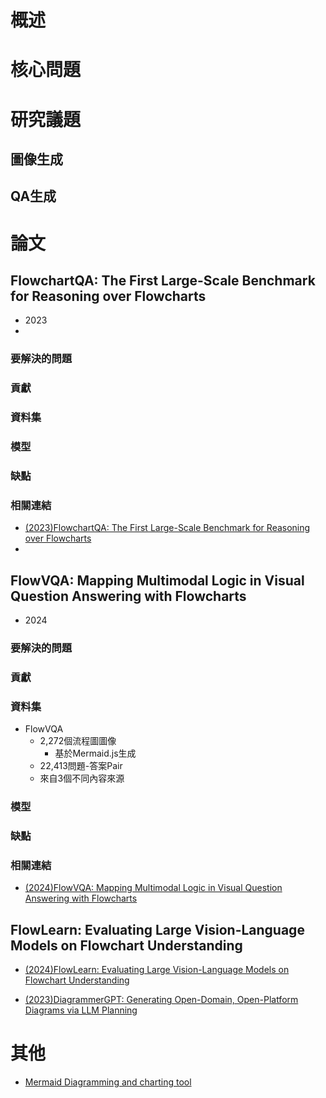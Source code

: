 # 概述

# 核心問題

# 研究議題

## 圖像生成

## QA生成

# 論文
## FlowchartQA: The First Large-Scale Benchmark for Reasoning over Flowcharts
- 2023
- 
### 要解決的問題

### 貢獻

### 資料集

### 模型

### 缺點

### 相關連結
- [(2023)FlowchartQA: The First Large-Scale Benchmark for Reasoning over Flowcharts](https://aclanthology.org/2023.limo-1.5.pdf)
- 
## FlowVQA: Mapping Multimodal Logic in Visual Question Answering with Flowcharts
- 2024
### 要解決的問題

### 貢獻

### 資料集
- FlowVQA
  - 2,272個流程圖圖像
    - 基於Mermaid.js生成 
  - 22,413問題-答案Pair
  - 來自3個不同內容來源
   
### 模型

### 缺點

### 相關連結
- [(2024)FlowVQA: Mapping Multimodal Logic in Visual Question Answering with Flowcharts](https://aclanthology.org/2024.findings-acl.78.pdf)

## FlowLearn: Evaluating Large Vision-Language Models on Flowchart Understanding
- [(2024)FlowLearn: Evaluating Large Vision-Language Models on Flowchart Understanding](https://arxiv.org/pdf/2407.05183v1)

- [(2023)DiagrammerGPT: Generating Open-Domain, Open-Platform Diagrams via LLM Planning](https://arxiv.org/pdf/2310.12128)
# 其他
- [Mermaid Diagramming and charting tool](https://mermaid.js.org/)
